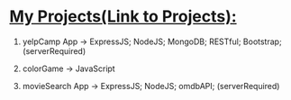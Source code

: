 

# [My Projects(Link to Projects):](https://mohibullahkamal.github.io/myProjects/) 


<p align="center">

1. yelpCamp App       -> ExpressJS; NodeJS; MongoDB; RESTful; Bootstrap; (serverRequired)

2. colorGame          -> JavaScript

3. movieSearch App    -> ExpressJS; NodeJS; omdbAPI; (serverRequired)

</p>

